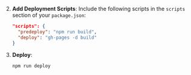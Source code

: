 2. **Add Deployment Scripts**: 
   Include the following scripts in the `scripts` section of your `package.json`:
   ```json
   "scripts": {
     "predeploy": "npm run build",
     "deploy": "gh-pages -d build"
   }
   ```
   
3. **Deploy**:
   ```bash
   npm run deploy
   ```
   
   